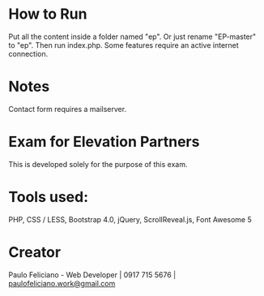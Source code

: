 # How to Run
Put all the content inside a folder named "ep". Or just rename "EP-master" to "ep".
Then run index.php. Some features require an active internet connection.

# Notes
Contact form requires a mailserver.

# Exam for Elevation Partners
This is developed solely for the purpose of this exam.

# Tools used:
PHP, CSS / LESS, Bootstrap 4.0, jQuery, ScrollReveal.js, Font Awesome 5

# Creator
Paulo Feliciano - Web Developer | 0917 715 5676 | paulofeliciano.work@gmail.com



